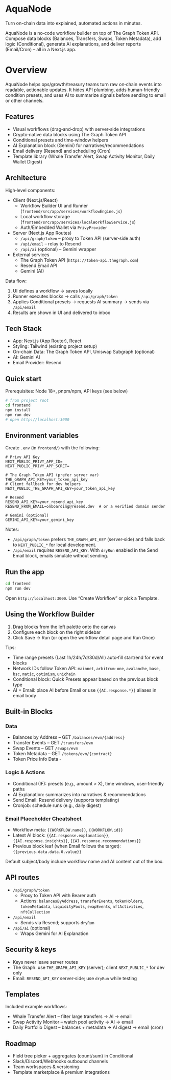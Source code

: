 # AquaNode

Turn on-chain data into explained, automated actions in minutes.

AquaNode is a no‑code workflow builder on top of The Graph Token API. Compose data blocks (Balances, Transfers, Swaps, Token Metadata), add logic (Conditional), generate AI explanations, and deliver reports (Email/Cron) – all in a Next.js app.

# Overview

AquaNode helps ops/growth/treasury teams turn raw on‑chain events into readable, actionable updates. It hides API plumbing, adds human‑friendly condition presets, and uses AI to summarize signals before sending to email or other channels.

## Features

- Visual workflows (drag‑and‑drop) with server‑side integrations
- Crypto‑native data blocks using The Graph Token API
- Conditional presets and time‑window helpers
- AI Explanation block (Gemini) for narratives/recommendations
- Email delivery (Resend) and scheduling (Cron)
- Template library (Whale Transfer Alert, Swap Activity Monitor, Daily Wallet Digest)

## Architecture

High‑level components:

- Client (Next.js/React)
  - Workflow Builder UI and Runner (`frontend/src/app/services/workflowEngine.js`)
  - Local workflow storage (`frontend/src/app/services/localWorkflowService.js`)
  - Auth/Embedded Wallet via `PrivyProvider`
- Server (Next.js App Routes)
  - `/api/graph/token` – proxy to Token API (server‑side auth)
  - `/api/email` – relay to Resend
  - `/api/ai` (optional) – Gemini wrapper
- External services
  - The Graph Token API (`https://token-api.thegraph.com`)
  - Resend Email API
  - Gemini (AI)

Data flow:

1) UI defines a workflow → saves locally
2) Runner executes blocks → calls `/api/graph/token`
3) Applies Conditional presets → requests AI summary → sends via `/api/email`
4) Results are shown in UI and delivered to inbox

## Tech Stack

- App: Next.js (App Router), React
- Styling: Tailwind (existing project setup)
- On-chain Data: The Graph Token API, Uniswap Subgraph (optional)
- AI: Gemini AI
- Email Provider: Resend

## Quick start

Prerequisites: Node 18+, pnpm/npm, API keys (see below)

```bash
# from project root
cd frontend
npm install
npm run dev
# open http://localhost:3000
```

## Environment variables

Create `.env` (in `frontend/`) with the following:

```
# Privy API Key
NEXT_PUBLIC_PRIVY_APP_ID=
NEXT_PUBLIC_PRIVY_APP_SCRET=

# The Graph Token API (prefer server var)
THE_GRAPH_API_KEY=your_token_api_key
# Client fallback for dev helpers
NEXT_PUBLIC_THE_GRAPH_API_KEY=your_token_api_key

# Resend
RESEND_API_KEY=your_resend_api_key
RESEND_FROM_EMAIL=onboarding@resend.dev  # or a verified domain sender

# Gemini (optional)
GEMINI_API_KEY=your_gemini_key
```

Notes:

- `/api/graph/token` prefers `THE_GRAPH_API_KEY` (server‑side) and falls back to `NEXT_PUBLIC_*` for local development.
- `/api/email` requires `RESEND_API_KEY`. With `dryRun` enabled in the Send Email block, emails simulate without sending.

## Run the app

```bash
cd frontend
npm run dev
```

Open `http://localhost:3000`. Use “Create Workflow” or pick a Template.

## Using the Workflow Builder

1) Drag blocks from the left palette onto the canvas
2) Configure each block on the right sidebar
3) Click Save → Run (or open the workflow detail page and Run Once)

Tips:

- Time range presets (Last 1h/24h/7d/30d/All) auto‑fill start/end for event blocks
- Network IDs follow Token API: `mainnet`, `arbitrum-one`, `avalanche`, `base`, `bsc`, `matic`, `optimism`, `unichain`
- Conditional block: Quick Presets appear based on the previous block type
- AI + Email: place AI before Email or use `{{AI.response.*}}` aliases in email body

## Built‑in Blocks

### Data

- Balances by Address – GET `/balances/evm/{address}`
- Transfer Events – GET `/transfers/evm`
- Swap Events – GET `/swaps/evm`
- Token Metadata – GET `/tokens/evm/{contract}`
- Token Price Info Data -

### Logic & Actions

- Conditional (IF): presets (e.g., amount > X), time windows, user‑friendly paths
- AI Explanation: summarizes into narratives & recommendations
- Send Email: Resend delivery (supports templating)
- Cronjob: schedule runs (e.g., daily digest)

### Email Placeholder Cheatsheet

- Workflow meta: `{{WORKFLOW.name}}`, `{{WORKFLOW.id}}`
- Latest AI block: `{{AI.response.explanation}}`, `{{AI.response.insights}}`, `{{AI.response.recommendations}}`
- Previous block leaf (when Email follows the target): `{{previous.data.data.0.value}}`

Default subject/body include workflow name and AI content out of the box.

## API routes

- `/api/graph/token`
  - Proxy to Token API with Bearer auth
  - Actions: `balancesByAddress`, `transferEvents`, `tokenHolders`, `tokenMetadata`, `liquidityPools`, `swapEvents`, `nftActivities`, `nftCollection`
- `/api/email`
  - Sends via Resend; supports `dryRun`
- `/api/ai` (optional)
  - Wraps Gemini for AI Explanation

## Security & keys

- Keys never leave server routes
- The Graph: use `THE_GRAPH_API_KEY` (server); client `NEXT_PUBLIC_*` for dev only
- Email: `RESEND_API_KEY` server‑side; use `dryRun` while testing

## Templates

Included example workflows:

- Whale Transfer Alert – filter large transfers → AI → email
- Swap Activity Monitor – watch pool activity → AI → email
- Daily Portfolio Digest – balances + metadata → AI digest → email (cron)

## Roadmap

- Field tree picker + aggregates (count/sum) in Conditional
- Slack/Discord/Webhooks outbound channels
- Team workspaces & versioning
- Template marketplace & premium integrations
